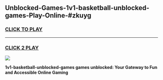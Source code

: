 
## Unblocked-Games-1v1-basketball-unblocked-games-Play-Online-#zkuyg
<h3>
<a href="https://premium.freeplayer.one?title=1v1-basketball-unblocked-games&ref=27F">CLICK TO PLAY</a></h3>
<hr>

<h3>
<a href="https://premium.freeplayer.one?title=1v1-basketball-unblocked-games&ref=27F">CLICK 2 PLAY</a>
  
</h3>

<a href="https://premium.freeplayer.one?title=1v1-basketball-unblocked-games&ref=27F"><img src="https://clearcache.store/games.png"></a>


**1v1-basketball-unblocked-games games unblocked: Your Gateway to Fun and Accessible Online Gaming**
